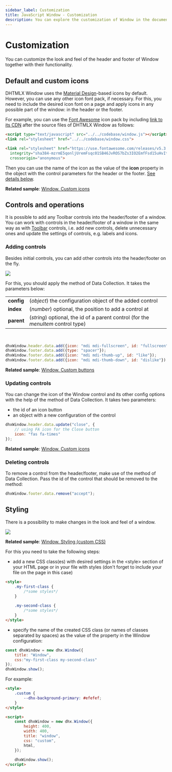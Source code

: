 ```yaml
---
sidebar_label: Customization
title: JavaScript Window - Customization 
description: You can explore the customization of Window in the documentation of the DHTMLX JavaScript UI library. Browse developer guides and API reference, try out code examples and live demos, and download a free 30-day evaluation version of DHTMLX Suite.
---
```


# Customization

You can customize the look and feel of the header and footer of Window together with their functionality.

## Default and custom icons

DHTMLX Window uses the [Material Design](https://materialdesignicons.com/)-based icons by default. However, you can use any other icon font pack, if necessary. For this, you need to include the desired icon font on 
a page and apply icons in any possible part of the window: in the header or the footer.

For example, you can use the [Font Awesome](https://fontawesome.com/) icon pack by including [link to its CDN](https://fontawesome.com/how-to-use/on-the-web/setup/getting-started?using=web-fonts-with-css) 
after the source files of DHTMLX Window as follows:

~~~html
<script type="text/javascript" src="../../codebase/window.js"></script>
<link rel="stylesheet" href="../../codebase/window.css">

<link rel="stylesheet" href="https://use.fontawesome.com/releases/v5.3.1/css/all.css" 
  integrity="sha384-mzrmE5qonljUremFsqc01SB46JvROS7bZs3IO2EmfFsd15uHvIt+Y8vEf7N7fWAU"  
  crossorigin="anonymous">
~~~

Then you can use the name of the icon as the value of the **icon** property in the object with the control parameters for the header or the footer. [See details below](window/customization.md#updatecontrols).

**Related sample**: [Window. Custom icons](https://snippet.dhtmlx.com/ucozvx01)

## Controls and operations

It is possible to add any Toolbar controls into the header/footer of a window.
You can work with controls in the header/footer of a window in the same way as with [Toolbar](toolbar.md) controls, i.e. add new controls, delete unnecessary ones and update the settings of controls, e.g. labels and icons.

### Adding controls

Besides initial controls, you can add other controls into the header/footer on the fly. 

![](../assets/window/custom_buttons.png)

For this, you should apply the [](../data_collection/api/datacollection_add_method.md) method of Data Collection. It takes the parameters below:

<table>
	<tbody>
        <tr>
			<td><b>config</b></td>
			<td>(<i>object</i>) the configuration object of the added control</td>
		</tr>
        <tr>
			<td><b>index</b></td>
			<td>(<i>number</i>) optional, the position to add a control at</td>
		</tr>
        <tr>
			<td><b>parent</b></td>
			<td>(<i>string</i>) optional, the id of a parent control (for the <i>menuItem</i> control type)</td>
		</tr>
    </tbody>
</table>
<br/>

~~~js
dhxWindow.header.data.add({icon: "mdi mdi-fullscreen", id: "fullscreen"}, 2);
dhxWindow.footer.data.add({type: "spacer"});
dhxWindow.footer.data.add({icon: "mdi mdi-thumb-up", id: "like"});
dhxWindow.footer.data.add({icon: "mdi mdi-thumb-down", id: "dislike"})
~~~

**Related sample**: [Window. Custom buttons](https://snippet.dhtmlx.com/o7xlvvv3)

### Updating controls

You can change the icon of the Window control and its other config options with the help of the [](../data_collection/api/datacollection_update_method.md) method of Data Collection. It takes two parameters: 

- the id of an icon button
- an object with a new configuration of the control

~~~js
dhxWindow.header.data.update("close", {
	// using FA icon for the Close button
	icon: "fas fa-times" 
});
~~~

**Related sample**: [Window. Custom icons](https://snippet.dhtmlx.com/ucozvx01)

### Deleting controls

To remove a control from the header/footer, make use of the [](../data_collection/api/datacollection_remove_method.md) method of Data Collection. Pass the id of the control that should be removed to the method:

~~~js
dhxWindow.footer.data.remove("accept");
~~~

## Styling

There is a possibility to make changes in the look and feel of a window. 

![](../assets/window/custom_style.png)

**Related sample**: [Window. Styling (custom CSS)](https://snippet.dhtmlx.com/t5mvhwx8)

For this you need to take the following steps:

- add a new CSS class(es) with desired settings in the &lt;style&gt; section of your HTML page or in your file with styles (don't forget to include your file on the page in this case)

~~~html
<style>
	.my-first-class {
		/*some styles*/
	}
    
    .my-second-class {
		/*some styles*/
	}
</style>
~~~

- specify the name of the created CSS class (or names of classes separated by spaces) as the value of the [](window/api/window_css_config.md) property in the Window configuration:

~~~js
const dhxWindow = new dhx.Window({
	title: "Window", 
    css:"my-first-class my-second-class"
});
dhxWindow.show();
~~~

For example:

~~~html
<style>
	.custom {
		--dhx-background-primary: #efefef;
	}
</style>

<script>
	const dhxWindow = new dhx.Window({
	    height: 400,
	    width: 400,
	    title: "window",
	    css: "custom",
	    html,
	});
	
	dhxWindow.show();
</script>
~~~
